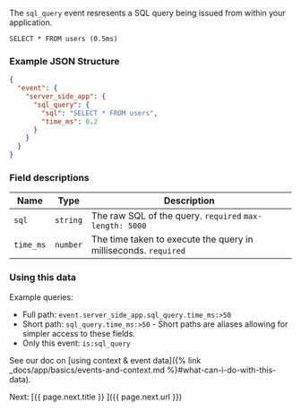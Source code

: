 The `sql_query` event resresents a SQL query being issued from within your application.

```
SELECT * FROM users (0.5ms)
```


### Example JSON Structure

```json
{
  "event": {
    "server_side_app": {
      "sql_query": {
        "sql": "SELECT * FROM users",
        "time_ms": 0.2
      }
    }
  }
}
```


### Field descriptions

Name | Type | Description
-----|------|------------
`sql` | `string` | The raw SQL of the query. `required` `max-length: 5000`
`time_ms` | `number` | The time taken to execute the query in milliseconds. `required`


### Using this data

Example queries:

* Full path: `event.server_side_app.sql_query.time_ms:>50`
* Short path: `sql_query.time_ms:>50` - Short paths are aliases allowing for simpler access to these fields.
* Only this event: `is:sql_query`

See our doc on [using context & event data]({% link _docs/app/basics/events-and-context.md %}#what-can-i-do-with-this-data).


<div class="next">
  Next: [{{ page.next.title }} <i class="fa fa-arrow-circle-right" aria-hidden="true"></i>]({{ page.next.url }})
</div>